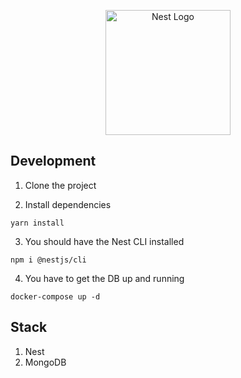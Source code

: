 <p align="center">
  <a href="http://nestjs.com/" target="blank"><img src="https://nestjs.com/img/logo-small.svg" width="200" alt="Nest Logo" /></a>
</p>

## Development

1. Clone the project

2. Install dependencies

```
yarn install
```

3. You should have the Nest CLI installed

```
npm i @nestjs/cli
```

4. You have to get the DB up and running

```
docker-compose up -d
```

## Stack

1. Nest
2. MongoDB
